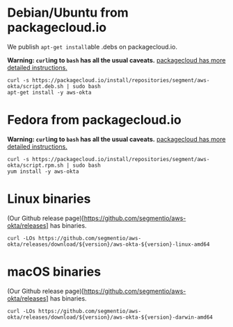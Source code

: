 # Debian/Ubuntu from packagecloud.io

We publish `apt-get install`able .debs on packagecloud.io.

**Warning: `curl`ing to `bash` has all the usual caveats.** [packagecloud has more detailed instructions.](https://packagecloud.io/segment/aws-okta/install#bash-deb)

```
curl -s https://packagecloud.io/install/repositories/segment/aws-okta/script.deb.sh | sudo bash
apt-get install -y aws-okta
```

# Fedora from packagecloud.io

**Warning: `curl`ing to `bash` has all the usual caveats.** [packagecloud has more detailed instructions.](https://packagecloud.io/segment/aws-okta/install#bash-rpm)

```
curl -s https://packagecloud.io/install/repositories/segment/aws-okta/script.rpm.sh | sudo bash
yum install -y aws-okta
```

# Linux binaries

(Our Github release page)[https://github.com/segmentio/aws-okta/releases] has binaries.

```
curl -LOs https://github.com/segmentio/aws-okta/releases/download/${version}/aws-okta-${version}-linux-amd64
```

# macOS binaries

(Our Github release page)[https://github.com/segmentio/aws-okta/releases] has binaries.

```
curl -LOs https://github.com/segmentio/aws-okta/releases/download/${version}/aws-okta-${version}-darwin-amd64
```
